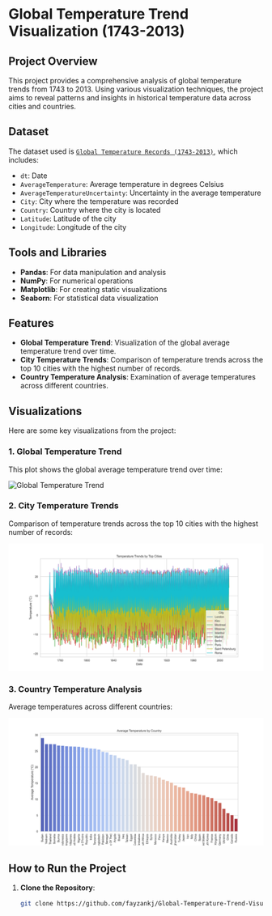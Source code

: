 # Global Temperature Trend Visualization (1743-2013)

## Project Overview

This project provides a comprehensive analysis of global temperature trends from 1743 to 2013. Using various visualization techniques, the project aims to reveal patterns and insights in historical temperature data across cities and countries.

## Dataset

The dataset used is [`Global Temperature Records (1743-2013)`](https://www.kaggle.com/datasets/maso0dahmed/global-temperature-records-1850-2022), which includes:
- `dt`: Date
- `AverageTemperature`: Average temperature in degrees Celsius
- `AverageTemperatureUncertainty`: Uncertainty in the average temperature
- `City`: City where the temperature was recorded
- `Country`: Country where the city is located
- `Latitude`: Latitude of the city
- `Longitude`: Longitude of the city

## Tools and Libraries

- **Pandas**: For data manipulation and analysis
- **NumPy**: For numerical operations
- **Matplotlib**: For creating static visualizations
- **Seaborn**: For statistical data visualization

## Features

- **Global Temperature Trend**: Visualization of the global average temperature trend over time.
- **City Temperature Trends**: Comparison of temperature trends across the top 10 cities with the highest number of records.
- **Country Temperature Analysis**: Examination of average temperatures across different countries.

## Visualizations

Here are some key visualizations from the project:

### 1. Global Temperature Trend

This plot shows the global average temperature trend over time:

![Global Temperature Trend](https://github.com/fayzankj/Global-Temperature-Trend-Visualization-1743-2013/blob/main/Global%20Temperature%20Trends%20Notebook.ipynb)

### 2. City Temperature Trends

Comparison of temperature trends across the top 10 cities with the highest number of records:

![City Temperature Trends](https://github.com/fayzankj/Global-Temperature-Trend-Visualization-1743-2013/blob/main/temperature_trends_by_city.png)

### 3. Country Temperature Analysis

Average temperatures across different countries:

![Country Temperature Analysis](https://github.com/fayzankj/Global-Temperature-Trend-Visualization-1743-2013/blob/main/Avg_temperature_by_country.png)


## How to Run the Project

1. **Clone the Repository**:
   ```bash
   git clone https://github.com/fayzankj/Global-Temperature-Trend-Visualization-1743-2013.git

